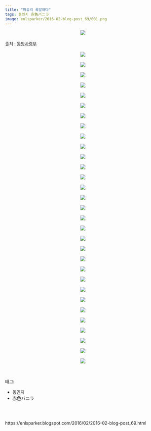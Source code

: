 ```yaml
---
title: "파츄리 폭발하다"
tags: 동인지 赤色バニラ
image: enlsparker/2016-02-blog-post_69/001.png
---
```

<div class="article">
<div class="post-body entry-content" id="post-body-6646125632722607718" itemprop="description articleBody">
<div class="separator" style="clear: both; text-align: center;">
<img src="{{ site.nasurl }}/enlsparker/2016-02-blog-post_69/001.png"/></div>
<a name="more"></a><br/>
출처 : <a href="http://cafe.naver.com/touhouheadquarters">동방사령부</a><br/>
<br/>
<div class="separator" style="clear: both; text-align: center;">
<img src="{{ site.nasurl }}/enlsparker/2016-02-blog-post_69/002.png"/></div>
<br/>
<div class="separator" style="clear: both; text-align: center;">
<img src="{{ site.nasurl }}/enlsparker/2016-02-blog-post_69/003.png"/></div>
<br/>
<div class="separator" style="clear: both; text-align: center;">
<img src="{{ site.nasurl }}/enlsparker/2016-02-blog-post_69/004.png"/></div>
<br/>
<div class="separator" style="clear: both; text-align: center;">
<img src="{{ site.nasurl }}/enlsparker/2016-02-blog-post_69/005.png"/></div>
<br/>
<div class="separator" style="clear: both; text-align: center;">
<img src="{{ site.nasurl }}/enlsparker/2016-02-blog-post_69/006.png"/></div>
<br/>
<div class="separator" style="clear: both; text-align: center;">
<img src="{{ site.nasurl }}/enlsparker/2016-02-blog-post_69/007.png"/></div>
<br/>
<div class="separator" style="clear: both; text-align: center;">
<img src="{{ site.nasurl }}/enlsparker/2016-02-blog-post_69/008.png"/></div>
<br/>
<div class="separator" style="clear: both; text-align: center;">
<img src="{{ site.nasurl }}/enlsparker/2016-02-blog-post_69/009.png"/></div>
<br/>
<div class="separator" style="clear: both; text-align: center;">
<img src="{{ site.nasurl }}/enlsparker/2016-02-blog-post_69/010.png"/></div>
<br/>
<div class="separator" style="clear: both; text-align: center;">
<img src="{{ site.nasurl }}/enlsparker/2016-02-blog-post_69/011.png"/></div>
<br/>
<div class="separator" style="clear: both; text-align: center;">
<img src="{{ site.nasurl }}/enlsparker/2016-02-blog-post_69/012.png"/></div>
<br/>
<div class="separator" style="clear: both; text-align: center;">
<img src="{{ site.nasurl }}/enlsparker/2016-02-blog-post_69/013.png"/></div>
<br/>
<div class="separator" style="clear: both; text-align: center;">
<img src="{{ site.nasurl }}/enlsparker/2016-02-blog-post_69/014.png"/></div>
<br/>
<div class="separator" style="clear: both; text-align: center;">
<img src="{{ site.nasurl }}/enlsparker/2016-02-blog-post_69/015.png"/></div>
<br/>
<div class="separator" style="clear: both; text-align: center;">
<img src="{{ site.nasurl }}/enlsparker/2016-02-blog-post_69/016.png"/></div>
<br/>
<div class="separator" style="clear: both; text-align: center;">
<img src="{{ site.nasurl }}/enlsparker/2016-02-blog-post_69/017.png"/></div>
<br/>
<div class="separator" style="clear: both; text-align: center;">
<img src="{{ site.nasurl }}/enlsparker/2016-02-blog-post_69/018.png"/></div>
<br/>
<div class="separator" style="clear: both; text-align: center;">
<img src="{{ site.nasurl }}/enlsparker/2016-02-blog-post_69/019.png"/></div>
<br/>
<div class="separator" style="clear: both; text-align: center;">
<img src="{{ site.nasurl }}/enlsparker/2016-02-blog-post_69/020.png"/></div>
<br/>
<div class="separator" style="clear: both; text-align: center;">
<img src="{{ site.nasurl }}/enlsparker/2016-02-blog-post_69/021.png"/></div>
<br/>
<div class="separator" style="clear: both; text-align: center;">
<img src="{{ site.nasurl }}/enlsparker/2016-02-blog-post_69/022.png"/></div>
<br/>
<div class="separator" style="clear: both; text-align: center;">
<img src="{{ site.nasurl }}/enlsparker/2016-02-blog-post_69/023.png"/></div>
<br/>
<div class="separator" style="clear: both; text-align: center;">
<img src="{{ site.nasurl }}/enlsparker/2016-02-blog-post_69/024.png"/></div>
<br/>
<div class="separator" style="clear: both; text-align: center;">
<img src="{{ site.nasurl }}/enlsparker/2016-02-blog-post_69/025.png"/></div>
<br/>
<div class="separator" style="clear: both; text-align: center;">
<img src="{{ site.nasurl }}/enlsparker/2016-02-blog-post_69/026.png"/></div>
<br/>
<div class="separator" style="clear: both; text-align: center;">
<img src="{{ site.nasurl }}/enlsparker/2016-02-blog-post_69/027.png"/></div>
<br/>
<div class="separator" style="clear: both; text-align: center;">
<img src="{{ site.nasurl }}/enlsparker/2016-02-blog-post_69/028.png"/></div>
<br/>
<div class="separator" style="clear: both; text-align: center;">
<img src="{{ site.nasurl }}/enlsparker/2016-02-blog-post_69/029.jpg"/></div>
<br/>
<div class="separator" style="clear: both; text-align: center;">
<img src="{{ site.nasurl }}/enlsparker/2016-02-blog-post_69/030.jpg"/></div>
<br/>
<div class="separator" style="clear: both; text-align: center;">
<img src="{{ site.nasurl }}/enlsparker/2016-02-blog-post_69/031.png"/></div>
<br/>
<div class="separator" style="clear: both; text-align: center;">
<img src="{{ site.nasurl }}/enlsparker/2016-02-blog-post_69/032.jpg"/></div>
<br/>
<div style="clear: both;"></div>
</div></div><br/>
<div class="tagTrail">
<p>태그: </p>
<ul>
<li>동인지</li>
<li>赤色バニラ</li>
</ul>
</div><br/>

<br/>
<p id="refer">https://enlsparker.blogspot.com/2016/02/2016-02-blog-post_69.html</p>
<br/>
